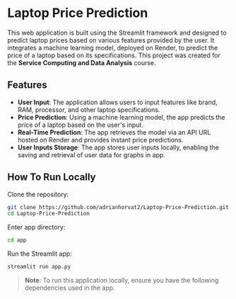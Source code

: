# Laptop Price Prediction

This web application is built using the Streamlit framework and designed to predict laptop prices based on various features provided by the user. It integrates a machine learning model, deployed on Render, to predict the price of a laptop based on its specifications. This project was created for the **Service Computing and Data Analysis** course.

## Features
- **User Input**: The application allows users to input features like brand, RAM, processor, and other laptop specifications.
- **Price Prediction**: Using a machine learning model, the app predicts the price of a laptop based on the user's input.
- **Real-Time Prediction**: The app retrieves the model via an API URL hosted on Render and provides instant price predictions.
- **User Inputs Storage**: The app stores user inputs locally, enabling the saving and retrieval of user data for graphs in app.

## How To Run Locally
Clone the repository:
```bash
git clone https://github.com/adrianhorvat2/Laptop-Price-Prediction.git
cd Laptop-Price-Prediction
```

Enter app directory:
```bash
cd app 
```

Run the Streamlit app:
```bash
streamlit run app.py 
```

> **Note**: To run this application locally, ensure you have the following dependencies used in the app.